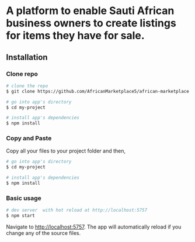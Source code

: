 # A platform to enable Sauti African business owners to create listings for items they have for sale. 

## Installation

### Clone repo

``` bash
# clone the repo
$ git clone https://github.com/AfricanMarketplace5/african-marketplace.git my-project

# go into app's directory
$ cd my-project

# install app's dependencies
$ npm install
```

### Copy and Paste

Copy all your files to your project folder and then,

``` bash
# go into app's directory
$ cd my-project

# install app's dependencies
$ npm install
```

### Basic usage

``` bash
# dev server  with hot reload at http://localhost:5757
$ npm start
```

Navigate to [http://localhost:5757](http://localhost:5757). The app will automatically reload if you change any of the source files.